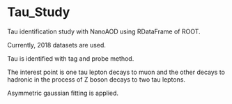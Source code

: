 # Tau_Study

Tau identification study with NanoAOD using RDataFrame of ROOT.

Currently, 2018 datasets are used.

Tau is identified with tag and probe method.

The interest point is one tau lepton decays to muon and the other decays to hadronic in the process of Z boson decays to two tau leptons.

Asymmetric gaussian fitting is applied.
